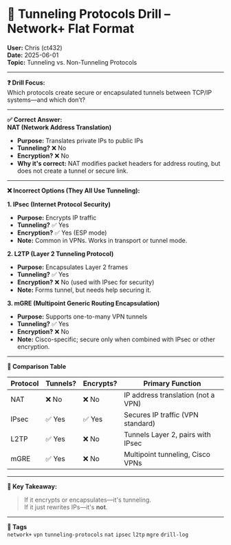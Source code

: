 # 🔐 Tunneling Protocols Drill – Network+ Flat Format

**User:** Chris (ct432)  
**Date:** 2025-06-01  
**Topic:** Tunneling vs. Non-Tunneling Protocols

---

**❓ Drill Focus:**  
Which protocols create secure or encapsulated tunnels between TCP/IP systems—and which don’t?

---

**✅ Correct Answer:**  
**NAT (Network Address Translation)**  
- **Purpose:** Translates private IPs to public IPs  
- **Tunneling?** ❌ No  
- **Encryption?** ❌ No  
- **Why it's correct:** NAT modifies packet headers for address routing, but does not create a tunnel or secure link.

---

**❌ Incorrect Options (They All Use Tunneling):**

**1. IPsec (Internet Protocol Security)**  
- **Purpose:** Encrypts IP traffic  
- **Tunneling?** ✅ Yes  
- **Encryption?** ✅ Yes (ESP mode)  
- **Note:** Common in VPNs. Works in transport or tunnel mode.

**2. L2TP (Layer 2 Tunneling Protocol)**  
- **Purpose:** Encapsulates Layer 2 frames  
- **Tunneling?** ✅ Yes  
- **Encryption?** ❌ No (used with IPsec for security)  
- **Note:** Forms tunnel, but needs help securing it.

**3. mGRE (Multipoint Generic Routing Encapsulation)**  
- **Purpose:** Supports one-to-many VPN tunnels  
- **Tunneling?** ✅ Yes  
- **Encryption?** ❌ No  
- **Note:** Cisco-specific; secure only when combined with IPsec or other encryption.

---

**📘 Comparison Table**

| Protocol | Tunnels? | Encrypts? | Primary Function                        |
|----------|----------|-----------|------------------------------------------|
| NAT      | ❌ No    | ❌ No     | IP address translation (not a VPN)       |
| IPsec    | ✅ Yes   | ✅ Yes    | Secures IP traffic (VPN standard)        |
| L2TP     | ✅ Yes   | ❌ No     | Tunnels Layer 2, pairs with IPsec        |
| mGRE     | ✅ Yes   | ❌ No     | Multipoint tunneling, Cisco VPNs         |

---

**🧠 Key Takeaway:**  
> If it encrypts or encapsulates—it's tunneling.  
> If it just rewrites IPs—it's **not**.

---

**📁 Tags**  
`network+` `vpn` `tunneling-protocols` `nat` `ipsec` `l2tp` `mgre` `drill-log`
